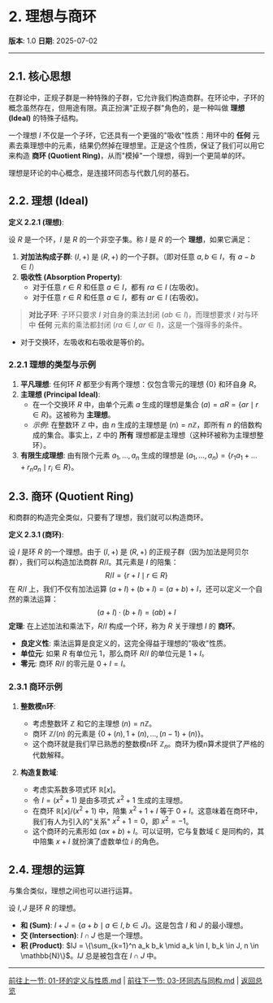 # 2. 理想与商环

**版本**: 1.0
**日期**: 2025-07-02

---

## 2.1. 核心思想

在群论中，正规子群是一种特殊的子群，它允许我们构造商群。在环论中，子环的概念虽然存在，但用途有限。真正扮演"正规子群"角色的，是一种叫做 **理想 (Ideal)** 的特殊子结构。

一个理想 $I$ 不仅是一个子环，它还具有一个更强的"吸收"性质：用环中的 **任何** 元素去乘理想中的元素，结果仍然掉在理想里。正是这个性质，保证了我们可以用它来构造 **商环 (Quotient Ring)**，从而"模掉"一个理想，得到一个更简单的环。

理想是环论的中心概念，是连接环同态与代数几何的基石。

## 2.2. 理想 (Ideal)

**定义 2.2.1 (理想)**:

设 $R$ 是一个环，$I$ 是 $R$ 的一个非空子集。称 $I$ 是 $R$ 的一个 **理想**，如果它满足：

1. **对加法构成子群**: $(I, +)$ 是 $(R, +)$ 的一个子群。（即对任意 $a,b \in I$，有 $a-b \in I$）
2. **吸收性 (Absorption Property)**:
    * 对于任意 $r \in R$ 和任意 $a \in I$，都有 $ra \in I$ (左吸收)。
    * 对于任意 $r \in R$ 和任意 $a \in I$，都有 $ar \in I$ (右吸收)。

> **对比子环**: 子环只要求 $I$ 对自身的乘法封闭 ($ab \in I$)，而理想要求 $I$ 对与环中 **任何** 元素的乘法都封闭 ($ra \in I, ar \in I$)，这是一个强得多的条件。

* 对于交换环，左吸收和右吸收是等价的。

### 2.2.1 理想的类型与示例

1. **平凡理想**: 任何环 $R$ 都至少有两个理想：仅包含零元的理想 $\{0\}$ 和环自身 $R$。
2. **主理想 (Principal Ideal)**:
    * 在一个交换环 $R$ 中，由单个元素 $a$ 生成的理想是集合 $(a) = aR = \{ar \mid r \in R\}$。这被称为 **主理想**。
    * *示例*: 在整数环 $\mathbb{Z}$ 中，由 $n$ 生成的主理想是 $(n) = n\mathbb{Z}$，即所有 $n$ 的倍数构成的集合。事实上，$\mathbb{Z}$ 中的 **所有** 理想都是主理想（这种环被称为主理想整环）。
3. **有限生成理想**: 由有限个元素 $a_1, \dots, a_n$ 生成的理想是 $(a_1, \dots, a_n) = \{r_1a_1 + \dots + r_na_n \mid r_i \in R\}$。

## 2.3. 商环 (Quotient Ring)

和商群的构造完全类似，只要有了理想，我们就可以构造商环。

**定义 2.3.1 (商环)**:

设 $I$ 是环 $R$ 的一个理想。由于 $(I,+)$ 是 $(R,+)$ 的正规子群（因为加法是阿贝尔群），我们可以构造加法商群 $R/I$。其元素是 $I$ 的陪集：
$$
R/I = \{r+I \mid r \in R\}
$$
在 $R/I$ 上，我们不仅有加法运算 $(a+I) + (b+I) = (a+b)+I$，还可以定义一个自然的乘法运算：
$$
(a+I) \cdot (b+I) = (ab)+I
$$
**定理**: 在上述加法和乘法下，$R/I$ 构成一个环，称为 $R$ 关于理想 $I$ 的 **商环**。

* **良定义性**: 乘法运算是良定义的，这完全得益于理想的"吸收"性质。
* **单位元**: 如果 $R$ 有单位元 1，那么商环 $R/I$ 的单位元是 $1+I$。
* **零元**: 商环 $R/I$ 的零元是 $0+I=I$。

### 2.3.1 商环示例

1. **整数模n环**:
    * 考虑整数环 $\mathbb{Z}$ 和它的主理想 $(n)=n\mathbb{Z}$。
    * 商环 $\mathbb{Z}/(n)$ 的元素是 $\{0+(n), 1+(n), \dots, (n-1)+(n)\}$。
    * 这个商环就是我们早已熟悉的整数模n环 $\mathbb{Z}_n$。商环为模n算术提供了严格的代数解释。

2. **构造复数域**:
    * 考虑实系数多项式环 $\mathbb{R}[x]$。
    * 令 $I = (x^2+1)$ 是由多项式 $x^2+1$ 生成的主理想。
    * 在商环 $\mathbb{R}[x]/(x^2+1)$ 中，陪集 $x^2+1+I$ 等于 $0+I$。这意味着在商环中，我们有人为引入的"关系" $x^2+1=0$，即 $x^2=-1$。
    * 这个商环的元素形如 $(ax+b)+I$。可以证明，它与复数域 $\mathbb{C}$ 是同构的，其中陪集 $x+I$ 就扮演了虚数单位 $i$ 的角色。

## 2.4. 理想的运算

与集合类似，理想之间也可以进行运算。

设 $I, J$ 是环 $R$ 的理想。

* **和 (Sum)**: $I+J = \{a+b \mid a \in I, b \in J\}$。这是包含 $I$ 和 $J$ 的最小理想。
* **交 (Intersection)**: $I \cap J$ 也是一个理想。
* **积 (Product)**: $IJ = \{\sum_{k=1}^n a_k b_k \mid a_k \in I, b_k \in J, n \in \mathbb{N}\}$。$IJ$ 总是被包含在 $I \cap J$ 中。

---
[前往上一节: 01-环的定义与性质.md](./01-环的定义与性质.md) | [前往下一节: 03-环同态与同构.md](./03-环同态与同构.md) | [返回总览](./00-环论总览.md)
